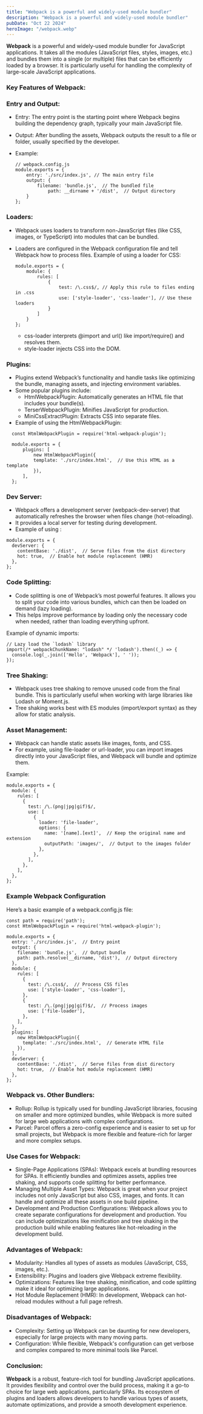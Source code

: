 ```yaml
---
title: "Webpack is a powerful and widely-used module bundler"
description: "Webpack is a powerful and widely-used module bundler"
pubDate: "Oct 22 2024"
heroImage: "/webpack.webp"
---
```


**Webpack** is a powerful and widely-used module bundler for JavaScript applications. It takes all the modules (JavaScript files, styles, images, etc.) and bundles them into a single (or multiple) files that can be efficiently loaded by a browser. It is particularly useful for handling the complexity of large-scale JavaScript applications.

### Key Features of Webpack:

### Entry and Output:

- Entry: The entry point is the starting point where Webpack begins building the dependency graph, typically your main JavaScript file.
- Output: After bundling the assets, Webpack outputs the result to a file or folder, usually specified by the developer.
- Example:

  ```
  // webpack.config.js
  module.exports = {
      entry: './src/index.js', // The main entry file
      output: {
          filename: 'bundle.js',  // The bundled file
              path: __dirname + '/dist',  // Output directory
      }
  };
  ```

### Loaders:

- Webpack uses loaders to transform non-JavaScript files (like CSS, images, or TypeScript) into modules that can be bundled.
- Loaders are configured in the Webpack configuration file and tell Webpack how to process files.
  Example of using a loader for CSS:

  ```
  module.exports = {
      module: {
          rules: [
              {
                  test: /\.css$/, // Apply this rule to files ending in .css
                  use: ['style-loader', 'css-loader'], // Use these loaders
              }
          ]
      }
  };
  ```

  - css-loader interprets @import and url() like import/require() and resolves them.
  - style-loader injects CSS into the DOM.

### Plugins:

- Plugins extend Webpack’s functionality and handle tasks like optimizing the bundle, managing assets, and injecting environment variables.
- Some popular plugins include:
  - HtmlWebpackPlugin: Automatically generates an HTML file that includes your bundle(s).
  - TerserWebpackPlugin: Minifies JavaScript for production.
  - MiniCssExtractPlugin: Extracts CSS into separate files.
- Example of using the HtmlWebpackPlugin:

```
  const HtmlWebpackPlugin = require('html-webpack-plugin');

  module.exports = {
      plugins: [
          new HtmlWebpackPlugin({
          template: './src/index.html',  // Use this HTML as a template
          }),
      ],
  };
```

### Dev Server:

- Webpack offers a development server (webpack-dev-server) that automatically refreshes the browser when files change (hot-reloading).
- It provides a local server for testing during development.
- Example of using :

```
module.exports = {
  devServer: {
    contentBase: './dist',  // Serve files from the dist directory
    hot: true,  // Enable hot module replacement (HMR)
  },
};

```

### Code Splitting:

- Code splitting is one of Webpack’s most powerful features. It allows you to split your code into various bundles, which can then be loaded on demand (lazy loading).
- This helps improve performance by loading only the necessary code when needed, rather than loading everything upfront.

Example of dynamic imports:

```
// Lazy load the `lodash` library
import(/* webpackChunkName: "lodash" */ 'lodash').then((_) => {
  console.log(_.join(['Hello', 'Webpack'], ' '));
});

```

### Tree Shaking:

- Webpack uses tree shaking to remove unused code from the final bundle. This is particularly useful when working with large libraries like Lodash or Moment.js.
- Tree shaking works best with ES modules (import/export syntax) as they allow for static analysis.

### Asset Management:

- Webpack can handle static assets like images, fonts, and CSS.
- For example, using file-loader or url-loader, you can import images directly into your JavaScript files, and Webpack will bundle and optimize them.

Example:

```
module.exports = {
  module: {
    rules: [
      {
        test: /\.(png|jpg|gif)$/,
        use: [
          {
            loader: 'file-loader',
            options: {
              name: '[name].[ext]',  // Keep the original name and extension
              outputPath: 'images/',  // Output to the images folder
            },
          },
        ],
      },
    ],
  },
};

```

### Example Webpack Configuration

Here’s a basic example of a webpack.config.js file:

```
const path = require('path');
const HtmlWebpackPlugin = require('html-webpack-plugin');

module.exports = {
  entry: './src/index.js',  // Entry point
  output: {
    filename: 'bundle.js',  // Output bundle
    path: path.resolve(__dirname, 'dist'),  // Output directory
  },
  module: {
    rules: [
      {
        test: /\.css$/,  // Process CSS files
        use: ['style-loader', 'css-loader'],
      },
      {
        test: /\.(png|jpg|gif)$/,  // Process images
        use: ['file-loader'],
      },
    ],
  },
  plugins: [
    new HtmlWebpackPlugin({
      template: './src/index.html',  // Generate HTML file
    }),
  ],
  devServer: {
    contentBase: './dist',  // Serve files from dist directory
    hot: true,  // Enable hot module replacement (HMR)
  },
};

```

### Webpack vs. Other Bundlers:

- Rollup: Rollup is typically used for bundling JavaScript libraries, focusing on smaller and more optimized bundles, while Webpack is more suited for large web applications with complex configurations.
- Parcel: Parcel offers a zero-config experience and is easier to set up for small projects, but Webpack is more flexible and feature-rich for larger and more complex setups.

### Use Cases for Webpack:

- Single-Page Applications (SPAs): Webpack excels at bundling resources for SPAs. It efficiently bundles and optimizes assets, applies tree shaking, and supports code splitting for better performance.
- Managing Multiple Asset Types: Webpack is great when your project includes not only JavaScript but also CSS, images, and fonts. It can handle and optimize all these assets in one build pipeline.
- Development and Production Configurations: Webpack allows you to create separate configurations for development and production. You can include optimizations like minification and tree shaking in the production build while enabling features like hot-reloading in the development build.

### Advantages of Webpack:

- Modularity: Handles all types of assets as modules (JavaScript, CSS, images, etc.).
- Extensibility: Plugins and loaders give Webpack extreme flexibility.
- Optimizations: Features like tree shaking, minification, and code splitting make it ideal for optimizing large applications.
- Hot Module Replacement (HMR): In development, Webpack can hot-reload modules without a full page refresh.

### Disadvantages of Webpack:

- Complexity: Setting up Webpack can be daunting for new developers, especially for large projects with many moving parts.
- Configuration: While flexible, Webpack's configuration can get verbose and complex compared to more minimal tools like Parcel.

### Conclusion:

**Webpack** is a robust, feature-rich tool for bundling JavaScript applications. It provides flexibility and control over the build process, making it a go-to choice for large web applications, particularly SPAs. Its ecosystem of plugins and loaders allows developers to handle various types of assets, automate optimizations, and provide a smooth development experience.
